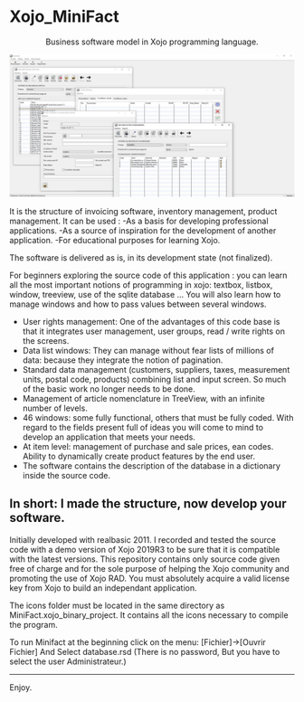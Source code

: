 # Xojo_MiniFact
<p align="center" >Business software model in Xojo programming language. </p>

<p align="center">
  <img src="https://github.com/Fab2bprog/Xojo_MiniFact/raw/master/project%20screenshots/Capture.JPG" width="650" title="Minifact screenshot">
 </p>
 
It is the structure of invoicing software, inventory management, product management. 
It can be used :
-As a basis for developing professional applications.
-As a source of inspiration for the development of another application.
-For educational purposes for learning Xojo. 

The software is delivered as is, in its development state (not finalized).

For beginners exploring the source code of this application : you can learn all the most important notions of programming in xojo:
textbox, listbox, window, treeview, use of the sqlite database ... You will also learn how to manage windows and how to pass values between several windows.

- User rights management: One of the advantages of this code base is that it integrates user management, user groups, read / write rights on the screens.
- Data list windows: They can manage without fear lists of millions of data: because they integrate the notion of pagination.
- Standard data management (customers, suppliers, taxes, measurement units, postal code, products) combining list and input screen.
So much of the basic work no longer needs to be done.
- Management of article nomenclature in TreeView, with an infinite number of levels.
- 46 windows: some fully functional, others that must be fully coded. With regard to the fields present full of ideas you will come to mind to develop an application that meets your needs.
- At item level: management of purchase and sale prices, ean codes. Ability to dynamically create product features by the end user.
- The software contains the description of the database in a dictionary inside the source code.


In short: I made the structure, now develop your software.
--------------------------------

Initially developed with realbasic 2011. 
I recorded and tested the source code with a demo version of Xojo 2019R3 to be sure that it is compatible with the latest versions. 
This repository contains only source code given free of charge and for the sole purpose of helping the Xojo community and promoting the use of Xojo RAD. You must absolutely acquire a valid license key from Xojo to build an independant application.

The icons folder must be located in the same directory as MiniFact.xojo_binary_project. 
It contains all the icons necessary to compile the program.

To run Minifact at the beginning click on the menu:
[Fichier]->[Ouvrir Fichier]
And Select database.rsd
(There is no password, But you have to select the user Administrateur.)

-------------

Enjoy.
